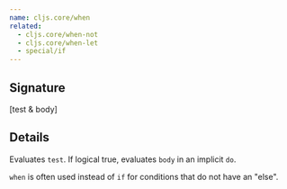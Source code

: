 ```yaml
---
name: cljs.core/when
related:
  - cljs.core/when-not
  - cljs.core/when-let
  - special/if
---
```


## Signature
[test & body]


## Details

Evaluates `test`. If logical true, evaluates `body` in an implicit `do`.

`when` is often used instead of `if` for conditions that do not have an "else".
